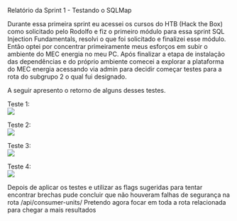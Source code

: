 Relatório da Sprint 1 - Testando o SQLMap 

Durante essa primeira sprint eu acessei os cursos do HTB (Hack the Box) como solicitado pelo Rodolfo e fiz o primeiro módulo para essa sprint SQL Injection Fundamentals, resolvi o que foi solicitado e finalizei esse módulo. Então optei por concentrar primeiramente meus esforços em subir o ambiente do MEC energia no meu PC. Após finalizar a etapa de instalação das dependências e do próprio ambiente comecei a explorar a plataforma do MEC energia acessando via admin para decidir começar testes para a rota do subgrupo 2 o qual fui designado. 

A seguir apresento o retorno de alguns desses testes.

Teste 1:  
![][image1]

Teste 2:  
![][image2]

Teste 3:  
![][image3]

Teste 4:  
![][image4]

Depois de aplicar os testes e utilizar as flags sugeridas para tentar encontrar brechas pude concluir que não houveram falhas de segurança na rota /api/consumer-units/  Pretendo agora focar em toda a rota relacionada para chegar a mais resultados

[image1]: /2024.2/relatorio/Images/image1.png
[image2]: /2024.2/relatorio/Images/image2.png
[image3]: /2024.2/relatorio/Images/image3.png
[image4]: /2024.2/relatorio/Images/image4.png

